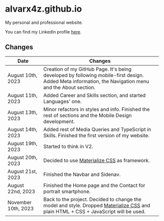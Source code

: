 # alvarx4z.github.io

My personal and professional website.

You can find my LinkedIn profile [here](https://www.linkedin.com/in/alvarodefranciscosanchez/).

## Changes

| Date | Changes |
|------|---------|
| August 10th, 2023 | Creation of my GitHub Page. It's being developed by following mobile-first design. Added Meta information, the Navigation menu and the About section. |
| August 11th, 2023 | Added Career and Skills section, and started Languages' one. |
| August 13th, 2023 | Minor refactors in styles and info. Finished the rest of sections and the Mobile Design development. |
| August 14th, 2023 | Added rest of Media Queries and TypeScript in Skills. Finished the first version of my website. |
| August 19th, 2023 | Started to think in V2. |
| August 20th, 2023 | Decided to use [Materialize CSS](https://materializecss.github.io/materialize) as framework. |
| August 21st, 2023 | Finished the Navbar and Sidenav. |
| August 22nd, 2023 | Finished the Home page and the Contact for portrait smartphone. |
| November 10th, 2023 | Back to the project. Decided to change the model and style. Dropped [Materialize CSS](https://materializecss.github.io/materialize) and plain HTML + CSS + JavaScript will be used. |

